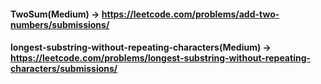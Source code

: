 #### TwoSum(Medium) -> https://leetcode.com/problems/add-two-numbers/submissions/
#### longest-substring-without-repeating-characters(Medium) -> https://leetcode.com/problems/longest-substring-without-repeating-characters/submissions/
